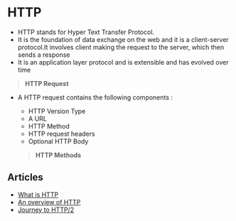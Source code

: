 # HTTP

- HTTP stands for Hyper Text Transfer Protocol.
- It is the foundation of data exchange on the web and it is a client-server protocol.It involves client making the request to the server, which then sends a response
- It is an application layer protocol and is extensible and has evolved over time

> **HTTP Request**

- A HTTP request contains the following components : 

    - HTTP Version Type
    - A URL
    - HTTP Method
    - HTTP request headers
    - Optional HTTP Body


    > **HTTP Methods**

## Articles

- [What is HTTP](https://www.cloudflare.com/en-gb/learning/ddos/glossary/hypertext-transfer-protocol-http/)
- [An overview of HTTP](https://developer.mozilla.org/en-US/docs/Web/HTTP/Overview)
- [Journey to HTTP/2](https://kamranahmed.info/blog/2016/08/13/http-in-depth)